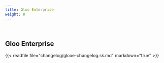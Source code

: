 ```yaml
---
title: Gloo Enterprise
weight: 8
---
```


<br>

## Gloo Enterprise
{{< readfile file="changelog/glooe-changelog.sk.md" markdown="true" >}}
